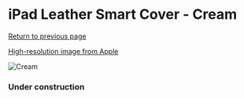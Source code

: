 # iPad Leather Smart Cover - Cream

[Return to previous page](/ipad_2)

[High-resolution image from Apple](https://store.storeimages.cdn-apple.com/8756/as-images.apple.com/is/MC952?wid=4500&hei=4500&fmt=png)

<div style="width: 384px"><img src="/everyphone/MC952.png" alt="Cream"></div>

### Under construction
